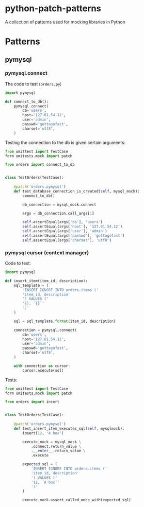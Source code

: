 # python-patch-patterns
A collection of patterns used for mocking libraries in Python


# Patterns

## pymysql


### pymysql.connect
The code to test (`orders.py`)

```python
import pymysql

def connect_to_db():
    pymysql.connect(
        db='users',
        host='127.01.54.12',
        user='admin',
        passwd='gottagofast',
        charset='utf8',
    )
```

Testing the connection to the db is given certain arguments:

```python
from unittest import TestCase
form unitests.mock import patch

from orders import connect_to_db


class TestOrders(TestCase):
    
    @patch('orders.pymysql')
    def test_database_connection_is_created(self, mysql_mock):
        connect_to_db()

        db_connection = mysql_mock.connect

        args = db_connection.call_args[1]

        self.assertEqual(args['db'], 'users')
        self.assertEqual(args['host'], '127.01.54.12')
        self.assertEqual(args['user'], 'admin')
        self.assertEqual(args['passwd'], 'gottagofast')
        self.assertEqual(args['charset'], 'utf8')
```

### pymysql cursor (context manager)

Code to test:
```python
import pymysql

def insert_item(item_id, description):
    sql_template = (
        'INSERT IGNORE INTO orders.items ('
        'item_id, description'
        ') VALUES ('
        '{}, `{}`'
        ')'
    )

    sql = sql_template.format(item_id, description)

    connection = pymysql.connect(
        db='users',
        host='127.01.54.12',
        user='admin',
        passwd='gottagofast',
        charset='utf8',
    )

    with connection as cursor:
        cursor.execute(sql)
```

Tests:

```python
from unittest import TestCase
form unitests.mock import patch

from orders import insert


class TestOrders(TestCase):
    
    @patch('orders.pymysql')
    def test_insert_item_executes_sql(self, mysqlmock):
        insert(12, 'A box')

        execute_mock = mysql_mock \
            .connect.return_value \
            .__enter__.return_value \
            .execute

        expected_sql = (
            'INSERT IGNORE INTO orders.items ('
            'item_id, description'
            ') VALUES ('
            '12, `A box`'
            ')'
        )

        execute_mock.assert_called_once_with(expected_sql)
```
